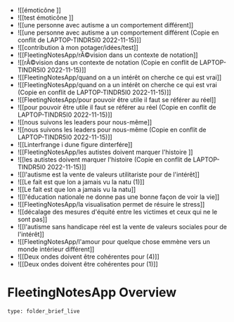 -   ![[émoticône ]]
-   ![[test émoticône ]]
-   ![[une personne avec autisme a un comportement différent]]
-   ![[une personne avec autisme a un comportement différent (Copie en conflit de LAPTOP-TINDR5I0 2022-11-15)]]
-   ![[contribution à mon potager/idées/test]]
-   ![[FleetingNotesApp/rÃ©vision dans un contexte de notation]]
-   ![[rÃ©vision dans un contexte de notation (Copie en conflit de LAPTOP-TINDR5I0 2022-11-15)]]
-   ![[FleetingNotesApp/quand on a un intérêt on cherche ce qui est vrai]]
-   ![[FleetingNotesApp/quand on a un intérêt on cherche ce qui est vrai (Copie en conflit de LAPTOP-TINDR5I0 2022-11-15)]]
-   ![[FleetingNotesApp/pour pouvoir être utile il faut se référer au réel]]
-   ![[pour pouvoir être utile il faut se référer au réel (Copie en conflit de LAPTOP-TINDR5I0 2022-11-15)]]
-   ![[nous suivons les leaders pour nous-même]]
-   ![[nous suivons les leaders pour nous-même (Copie en conflit de LAPTOP-TINDR5I0 2022-11-15)]]
-   ![[Linterfrange i dune figure dinterfére]]
-   ![[FleetingNotesApp/les autistes doivent marquer l'histoire ]]
-   ![[les autistes doivent marquer l'histoire  (Copie en conflit de LAPTOP-TINDR5I0 2022-11-15)]]
-   ![[l'autisme est la vente de valeurs utilitariste pour de l'intérêt]]
-   ![[Le fait est que lon a jamais vu la natu (1)]]
-   ![[Le fait est que lon a jamais vu la natu]]
-   ![[l'éducation nationale ne donne pas une bonne façon de voir la vie]]
-   ![[FleetingNotesApp/la visualisation permet de résuire le stress]]
-   ![[décalage des mesures d'équité entre les victimes et ceux qui ne le sont pas]]
-   ![[l'autisme sans handicape réel est la vente de valeurs sociales pour de l'intérêt]]
-   ![[FleetingNotesApp/l'amour pour quelque chose emmène vers un monde intérieur différent]]
-   ![[Deux ondes doivent être cohérentes pour  (4)]]
-   ![[Deux ondes doivent être cohérentes pour  (1)]]
# FleetingNotesApp Overview
 
```ccard
type: folder_brief_live
```
 
